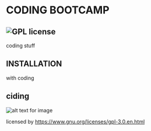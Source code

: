 
  # CODING BOOTCAMP
  ## ![GPL license](https://img.shields.io/badge/License-GPL-blue.svg)
   coding stuff
  ## INSTALLATION
   with coding
  ##  ciding
  ![alt text for image](myappscreenshot.png)
  
  licensed by https://www.gnu.org/licenses/gpl-3.0.en.html
  
  